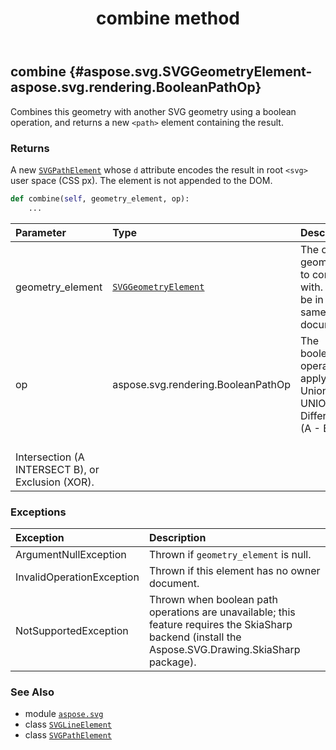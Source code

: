 ﻿---
title: combine method
second_title: Aspose.SVG for Python via .NET API References
description: 
type: docs
weight: 60
url: /python-net/aspose.svg/svglineelement/combine/
is_root: false
---

## combine {#aspose.svg.SVGGeometryElement-aspose.svg.rendering.BooleanPathOp}

Combines this geometry with another SVG geometry using a boolean operation,
and returns a new `<path>` element containing the result.


### Returns 


A new [`SVGPathElement`](/svg/python-net/aspose.svg/svgpathelement) whose `d` attribute encodes the result
in root `<svg>` user space (CSS px). The element is not appended to the DOM.


```python
def combine(self, geometry_element, op):
    ...
```


| Parameter | Type | Description |
| :- | :- | :- |
| geometry_element | [`SVGGeometryElement`](/svg/python-net/aspose.svg/svggeometryelement) | The other geometry to combine with. Must be in the same document. |
| op | aspose.svg.rendering.BooleanPathOp | The boolean operator to apply: Union (A UNION B), Difference (A - B),<br/>Intersection (A INTERSECT B), or Exclusion (XOR). |
### Exceptions
| Exception | Description |
| :- | :- |
| ArgumentNullException | Thrown if `geometry_element` is null. |
| InvalidOperationException | Thrown if this element has no owner document. |
| NotSupportedException | Thrown when boolean path operations are unavailable; this feature requires the SkiaSharp backend (install the Aspose.SVG.Drawing.SkiaSharp package). |





### See Also
* module [`aspose.svg`](../../)
* class [`SVGLineElement`](/svg/python-net/aspose.svg/svglineelement)
* class [`SVGPathElement`](/svg/python-net/aspose.svg/svgpathelement)
